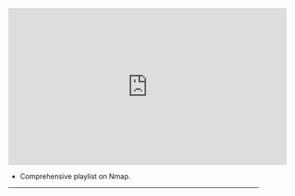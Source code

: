 <iframe width="560" height="315" src="https://www.youtube.com/embed/videoseries?si=uX2k2QwWQRlsFFgz&amp;list=PLBf0hzazHTGM8V_3OEKhvCM9Xah3qDdIx" title="YouTube video player" frameborder="0" allow="accelerometer; autoplay; clipboard-write; encrypted-media; gyroscope; picture-in-picture; web-share" referrerpolicy="strict-origin-when-cross-origin" allowfullscreen></iframe>

- Comprehensive playlist on Nmap.

---
